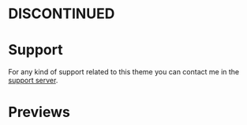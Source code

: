 # DISCONTINUED

# Support

For any kind of support related to this theme you can contact me in the [support server](https://discord.gg/sfJV2qdRdW).

# Previews

<img src="https://lavender-discord.github.io/Context-Iconsax/assets/1.png" alt="">

<br>

<img src="https://lavender-discord.github.io/Context-Iconsax/assets/2.png" alt="">
